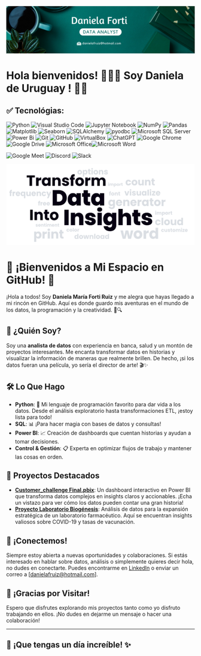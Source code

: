 
<div align="center">
  <img src="https://github.com/danielafortiruiz/danielafortiruiz/blob/main/portada%20git%20.png?raw=true" alt="Portada GitHub" />
</div>

# **Hola bienvenidos!** 👋👋👋 **Soy Daniela de Uruguay !** 🌟🌟

## ✅ Tecnológias: 

![Python](https://img.shields.io/badge/python-%2314354C.svg?style=for-the-badge&logo=python&logoColor=white)
![Visual Studio Code](https://img.shields.io/badge/Visual%20Studio%20Code-0078d7.svg?style=for-the-badge&logo=visual-studio-code&logoColor=white) 
![Jupyter Notebook](https://img.shields.io/badge/jupyter-%23FA0F00.svg?style=for-the-badge&logo=jupyter&logoColor=white) 
![NumPy](https://img.shields.io/badge/numpy-%23013243.svg?style=for-the-badge&logo=numpy&logoColor=white) 
![Pandas](https://img.shields.io/badge/pandas-%23150458.svg?style=for-the-badge&logo=pandas&logoColor=white) 
![Matplotlib](https://img.shields.io/badge/Matplotlib-%233A4E8C.svg?style=for-the-badge&logo=matplotlib&logoColor=white) 
![Seaborn](https://img.shields.io/badge/Seaborn-%2305A3D6.svg?style=for-the-badge&logo=Seaborn&logoColor=white) 
![SQLAlchemy](https://img.shields.io/badge/sqlalchemy-FCA121?style=for-the-badge&logo=sqlalchemy&logoColor=white)
![pyodbc](https://img.shields.io/badge/pyodbc-%2314354C.svg?style=for-the-badge&logo=python&logoColor=white)
![Microsoft SQL Server](https://img.shields.io/badge/Microsoft%20SQL%20Server-CC2927?style=for-the-badge&logo=microsoft%20sql%20server&logoColor=white)
![Power Bi](https://img.shields.io/badge/power_bi-F2C811?style=for-the-badge&logo=powerbi&logoColor=black) 
![Git](https://img.shields.io/badge/git-%23F05033.svg?style=for-the-badge&logo=git&logoColor=white) 
![GitHub](https://img.shields.io/badge/github-%23121011.svg?style=for-the-badge&logo=github&logoColor=white)
![VirtualBox](https://img.shields.io/badge/VirtualBox-183A61?style=for-the-badge&logo=virtualbox&logoColor=white)
![ChatGPT](https://img.shields.io/badge/chatGPT-74aa9c?style=for-the-badge&logo=openai&logoColor=white) ![Google Chrome](https://img.shields.io/badge/Google%20Chrome-4285F4?style=for-the-badge&logo=GoogleChrome&logoColor=white) ![Google Drive](https://img.shields.io/badge/Google%20Drive-4285F4?style=for-the-badge&logo=googledrive&logoColor=white) ![Microsoft Office](https://img.shields.io/badge/Microsoft_Office-D83B01?style=for-the-badge&logo=microsoft-office&logoColor=white)![Microsoft Word](https://img.shields.io/badge/Microsoft_Word-2B579A?style=for-the-badge&logo=microsoft-word&logoColor=white) 

![Google Meet](https://img.shields.io/badge/Google%20Meet-00897B?style=for-the-badge&logo=google-meet&logoColor=white) ![Discord](https://img.shields.io/badge/Discord-%235865F2.svg?style=for-the-badge&logo=discord&logoColor=white) ![Slack](https://img.shields.io/badge/Slack-4A154B?style=for-the-badge&logo=slack&logoColor=white)

<p align='center'>

</p>


<div align="center">
  <img src="https://github.com/danielafortiruiz/danielafortiruiz/blob/main/nube%20datos.png?raw=true" alt="Nube de Palabras" />
</div>
 
# 👋 **¡Bienvenidos a Mi Espacio en GitHub!** 🌟

¡Hola a todos! Soy **Daniela María Forti Ruiz** y me alegra que hayas llegado a mi rincón en GitHub. Aquí es donde guardo mis aventuras en el mundo de los datos, la programación y la creatividad. 🎨🔍

## 🚀 **¿Quién Soy?**

Soy una **analista de datos** con experiencia en banca, salud y un montón de proyectos interesantes. Me encanta transformar datos en historias y visualizar la información de maneras que realmente brillen. De hecho, ¡si los datos fueran una película, yo sería el director de arte! 🎬✨

## 🛠️ **Lo Que Hago**

- **Python**: 🐍 Mi lenguaje de programación favorito para dar vida a los datos. Desde el análisis exploratorio hasta transformaciones ETL, ¡estoy lista para todo!
- **SQL**: 📊 ¡Para hacer magia con bases de datos y consultas!
- **Power BI**: 📈 Creación de dashboards que cuentan historias y ayudan a tomar decisiones.
- **Control & Gestión**: 📋 Experta en optimizar flujos de trabajo y mantener las cosas en orden.

## 🌟 **Proyectos Destacados**

- **[Customer_challenge Final.pbix](link-a-tu-repositorio)**: Un dashboard interactivo en Power BI que transforma datos complejos en insights claros y accionables. ¡Echa un vistazo para ver cómo los datos pueden contar una gran historia!
- **[Proyecto Laboratorio Biogénesis](link-a-tu-repositorio)**: Análisis de datos para la expansión estratégica de un laboratorio farmacéutico. Aquí se encuentran insights valiosos sobre COVID-19 y tasas de vacunación.

## 🤝 **¡Conectemos!**

Siempre estoy abierta a nuevas oportunidades y colaboraciones. Si estás interesado en hablar sobre datos, análisis o simplemente quieres decir hola, no dudes en conectarte. Puedes encontrarme en [LinkedIn](https://www.linkedin.com/in/daniela-mar%C3%ADa-forti-ruiz-24a51660/) o enviar un correo a [danielafruiz@hotmail.com].

## 🎉 **¡Gracias por Visitar!**

Espero que disfrutes explorando mis proyectos tanto como yo disfruto trabajando en ellos. ¡No dudes en dejarme un mensaje o hacer una colaboración!

---

## 🌈 ¡Que tengas un día increíble! ✨
